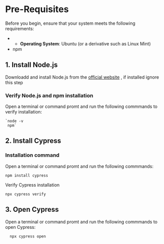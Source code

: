 


# Pre-Requisites

Before you begin, ensure that your system meets the following requirements:

-   -   **Operating System**: Ubuntu (or a derivative such as Linux Mint)
-   npm

## 1\. Install Node.js

Downloadd and install Node.js from the [official website](https://nodejs.org/en) , if installed ignore this step

### Verify Node.js and npm installation

Open a terminal or command promt and run the following commmands to verify installation:

```
`node -v 
 npm` 

```

## 2\. Install Cypress

### Installation command

Open a terminal or command promt and run the following commmands:

```
npm install cypress

```

Verify Cypress installation

```
npx cypress verify

```

## 3\. Open Cypress

Open a terminal or command promt and run the following commmands to open Cypress:

```
  npx cypress open

```

<!--stackedit_data:
eyJoaXN0b3J5IjpbLTQ4NDIxMjkyNV19
-->
